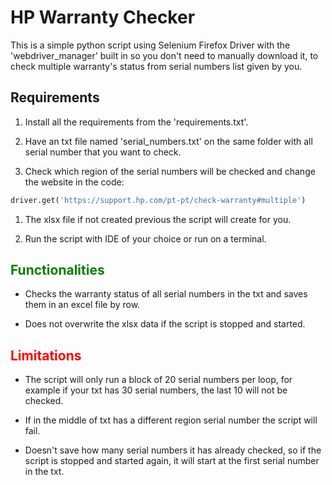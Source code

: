 # **HP Warranty Checker**

This is a simple python script using Selenium Firefox Driver with the 'webdriver_manager' built in so you don't need to manually download it, to check multiple warranty's status from serial numbers list given by you.

## Requirements
1. Install all the requirements from the 'requirements.txt'.

2. Have an txt file named 'serial_numbers.txt' on the same folder with all serial number that you want to check.

3. Check which region of the serial numbers will be checked and change the website in the code:

```python
driver.get('https://support.hp.com/pt-pt/check-warranty#multiple')
```

1. The xlsx file if not created previous the script will create for you.

2. Run the script with IDE of your choice or run on a terminal.

## **<span style="color:green">Functionalities</span>**

* Checks the warranty status of all serial numbers in the txt and saves them in an excel file by row.

* Does not overwrite the xlsx data if the script is stopped and started.

## **<span style="color:red; font-weight:bold">Limitations</span>**

* The script will only run a block of 20 serial numbers per loop, for example if your txt has 30 serial numbers, the last 10 will not be checked.
  
* If in the middle of txt has a different region serial number the script will fail.
  
* Doesn't save how many serial numbers it has already checked, so if the script is stopped and started again, it will start at the first serial number in the txt.


